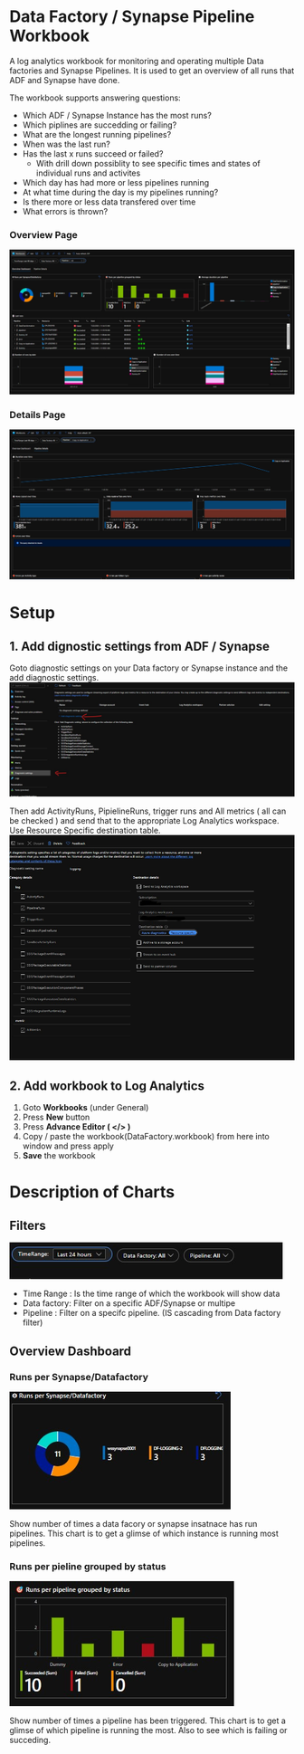 # Data Factory / Synapse Pipeline Workbook

A log analytics workbook for monitoring and operating multiple Data factories and Synapse Pipelines.  It is used to get an overview of all runs that ADF and Synapse have done. 

The workbook supports answering questions:
* Which ADF / Synapse Instance has the most runs?
* Which piplines are succedding or failing?
* What are the longest running pipelines? 
* When was the last run?
* Has the last x runs succeed or failed? 
  * With drill down possiblity to see specific times and states of individual runs and activites
* Which day has had more or less pipelines running
* At what time during the day is my pipelines running?
* Is there more or less data transfered over time
* What errors is thrown?    

### **Overview Page**
![Overview page](https://github.com/johantysklind/datafactory-loganlytics-workbook/blob/master/.github/images/overview.jpg?raw=true)

### **Details Page**
![Detials page](https://github.com/johantysklind/datafactory-loganlytics-workbook/blob/0c3e6afe6d18530bf39b3d8aca2c264eeebe834b/.github/images/datapipeline-detail.jpg?raw=true)

# Setup
## 1. Add dignostic settings from ADF / Synapse

Goto diagnostic settings on your Data factory or Synapse instance and the add diagnostic settings.  
![Goto to diagnostic settings](https://github.com/johantysklind/datafactory-loganlytics-workbook/blob/master/.github/images/add-diagnosticsettings1.jpg?raw=true)



Then add ActivityRuns, PipielineRuns, trigger runs and All metrics ( all can be checked ) and send that to the appropriate Log Analytics workspace. Use Resource Specific destination table. 
![Setup diagnostic settings](https://github.com/johantysklind/datafactory-loganlytics-workbook/blob/master/.github/images/add-diagnosticsettings2.jpg?raw=true)

## 2. Add workbook to Log Analytics
1. Goto **Workbooks** (under General)
2. Press **New** button
3. Press **Advance Editor ( </> )**
4. Copy / paste the workbook(DataFactory.workbook) from here into window and press apply
5. **Save** the workbook


# Description of Charts
## Filters
![Filters](https://github.com/johantysklind/datafactory-loganlytics-workbook/blob/master/.github/images/filters.jpg?raw=true)

* Time Range : Is the time range of which the workbook will show data
* Data factory: Filter on a specific ADF/Synapse or multipe
* Pipeline : Filter on a specifc pipeline. (IS cascading from Data factory filter)

## Overview Dashboard
### Runs per Synapse/Datafactory 
![Runs per ADF](https://github.com/johantysklind/datafactory-loganlytics-workbook/blob/master/.github/images/runs-per-adf.jpg?raw=true)

Show number of times a data facory or synapse insatnace has run pipelines. This chart is to get a glimse of which instance is running most pipelines. 

### Runs per pieline grouped by status
![Runs per Pipeline](https://github.com/johantysklind/datafactory-loganlytics-workbook/blob/master/.github/images/runs-per-pipeline.jpg?raw=true)

Show number of times a pipeline has been triggered. This chart is to get a glimse of which pipeline is running the most. Also to see which is failing or succeding. 
